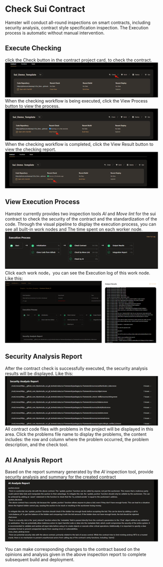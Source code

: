 # Check Sui Contract  
Hamster will conduct all-round inspections on smart contracts, including security analysis, contract style specification inspection. The Execution process is automatic without manual intervention.  
## Execute Checking  
click the Check button in the contract project card, to check the contract.  
![sui check](img/sui_project_check01.png)  
When the checking workflow is being executed, click the View Process button to view the process.
![sui check](img/sui_project_check02.png)  
When the checking workflow is completed, click the View Result button to view the checking report.  
![sui check](img/sui_project_check03.png)  
## View Execution Process  
Hamster currently provides two inspection tools *AI* and *Move lint* for the sui contract to check the security of the contract and the standardization of the code. Through the visual pipeline to display the execution process, you can see all built-in work nodes and The time spent on each worker node.  
![sui check](img/sui_project_check04.png)  
Click each work node，you can see the Execution log of this work node. Like this:  
![sui check](img/sui_project_check05.png)  
## Security Analysis Report  
After the contract check is successfully executed, the security analysis results will be displayed. Like this:  
![sui check](img/sui_project_check06.png)  
All contract code files with problems in the project will be displayed in this area. Click the problems file name to display the problems, the content includes: the row and column where the problem occurred, the problem description, and the check tool.  

## AI Analysis Report  
Based on the report summary generated by the *AI* inspection tool, provide security analysis and summary for the created contract  
![sui check](img/sui_project_check07.png)  

You can make corresponding changes to the contract based on the opinions and analysis given in the above inspection report to complete subsequent build and deployment.  
